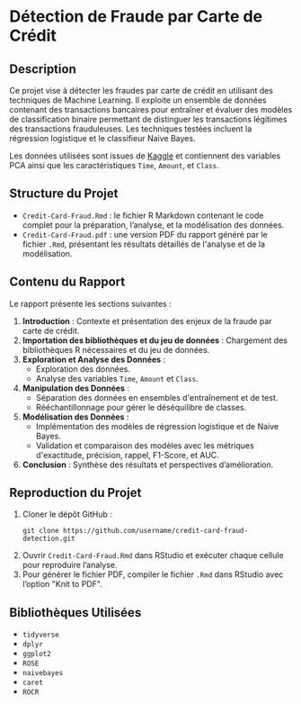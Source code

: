 <!DOCTYPE html>
<html lang="fr">

<body>

  <h1>Détection de Fraude par Carte de Crédit</h1>

  <h2>Description</h2>
  <p>Ce projet vise à détecter les fraudes par carte de crédit en utilisant des techniques de Machine Learning. Il exploite un ensemble de données contenant des transactions bancaires pour entraîner et évaluer des modèles de classification binaire permettant de distinguer les transactions légitimes des transactions frauduleuses. Les techniques testées incluent la régression logistique et le classifieur Naive Bayes.</p>
  <p>Les données utilisées sont issues de <a href="https://www.kaggle.com/datasets/mlg-ulb/creditcardfraud">Kaggle</a> et contiennent des variables PCA ainsi que les caractéristiques <code>Time</code>, <code>Amount</code>, et <code>Class</code>.</p>

  <h2>Structure du Projet</h2>
  <ul>
    <li><code>Credit-Card-Fraud.Rmd</code> : le fichier R Markdown contenant le code complet pour la préparation, l’analyse, et la modélisation des données.</li>
    <li><code>Credit-Card-Fraud.pdf</code> : une version PDF du rapport généré par le fichier <code>.Rmd</code>, présentant les résultats détaillés de l'analyse et de la modélisation.</li>
  </ul>

  <h2>Contenu du Rapport</h2>
  <p>Le rapport présente les sections suivantes :</p>
  <ol>
    <li><strong>Introduction</strong> : Contexte et présentation des enjeux de la fraude par carte de crédit.</li>
    <li><strong>Importation des bibliothèques et du jeu de données</strong> : Chargement des bibliothèques R nécessaires et du jeu de données.</li>
    <li><strong>Exploration et Analyse des Données</strong> :
      <ul>
        <li>Exploration des données.</li>
        <li>Analyse des variables <code>Time</code>, <code>Amount</code> et <code>Class</code>.</li>
      </ul>
    </li>
    <li><strong>Manipulation des Données</strong> :
      <ul>
        <li>Séparation des données en ensembles d'entraînement et de test.</li>
        <li>Rééchantillonnage pour gérer le déséquilibre de classes.</li>
      </ul>
    </li>
    <li><strong>Modélisation des Données</strong> :
      <ul>
        <li>Implémentation des modèles de régression logistique et de Naive Bayes.</li>
        <li>Validation et comparaison des modèles avec les métriques d'exactitude, précision, rappel, F1-Score, et AUC.</li>
      </ul>
    </li>
    <li><strong>Conclusion</strong> : Synthèse des résultats et perspectives d’amélioration.</li>
  </ol>

  <h2>Reproduction du Projet</h2>
  <ol>
    <li>Cloner le dépôt GitHub :
      <pre><code>git clone https://github.com/username/credit-card-fraud-detection.git</code></pre>
    </li>
    <li>Ouvrir <code>Credit-Card-Fraud.Rmd</code> dans RStudio et exécuter chaque cellule pour reproduire l’analyse.</li>
    <li>Pour générer le fichier PDF, compiler le fichier <code>.Rmd</code> dans RStudio avec l’option "Knit to PDF".</li>
  </ol>

  <h2>Bibliothèques Utilisées</h2>
  <ul>
    <li><code>tidyverse</code></li>
    <li><code>dplyr</code></li>
    <li><code>ggplot2</code></li>
    <li><code>ROSE</code></li>
    <li><code>naivebayes</code></li>
    <li><code>caret</code></li>
    <li><code>ROCR</code></li>
  </ul>

</body>
</html>
